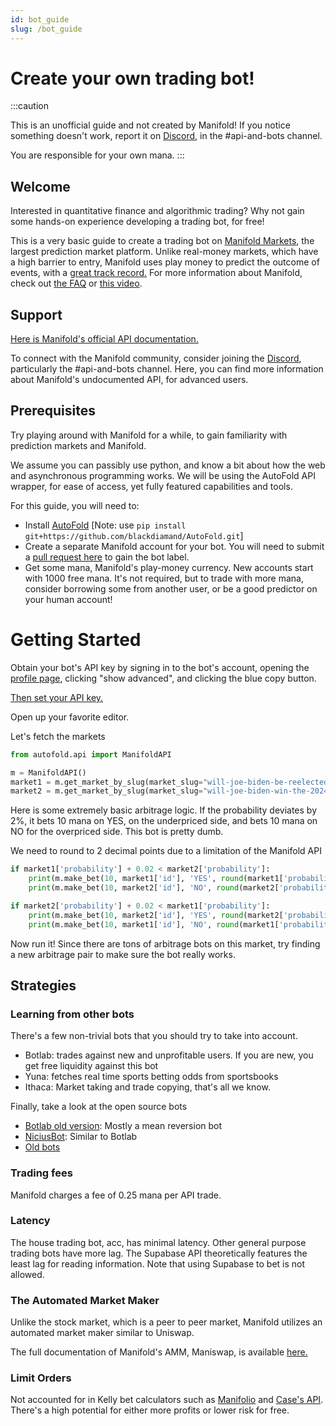 ```yaml
---
id: bot_guide
slug: /bot_guide
---
```

# Create your own trading bot!

:::caution

This is an unofficial guide and not created by Manifold! If you notice something doesn't work, report it on
[Discord](https://discord.com/invite/eHQBNBqXuh), in the #api-and-bots channel.

You are responsible for your own mana.
:::

## Welcome

Interested in quantitative finance and algorithmic trading? Why not gain some hands-on experience developing a trading bot, for free! 

This is a very basic guide to create a trading bot on [Manifold Markets](https://manifold.markets/), the largest prediction market platform. 
Unlike real-money markets, which have a high barrier to entry, Manifold uses play money to predict the 
outcome of events, with a [great track record.](https://manifold.markets/calibration)
For more information about Manifold, check out [the FAQ](/faq) or [this video](https://www.youtube.com/watch?v=DB5TfX7eaVY&t=9s).

## Support

[Here is Manifold's official API documentation.](/faq)

To connect with the Manifold community, consider joining the [Discord](https://discord.com/invite/eHQBNBqXuh), particularly the #api-and-bots channel.
Here, you can find more information about Manifold's undocumented API, for advanced users.

## Prerequisites

Try playing around with Manifold for a while, to gain familiarity with prediction markets and Manifold.

We assume you can passibly use python, and know a bit about how the web and asynchronous programming works.
We will be using the AutoFold API wrapper, for ease of access, yet fully featured capabilities and tools.

For this guide, you will need to:
- Install [AutoFold](https://github.com/willjallen/AutoFold) [Note: use ```pip install git+https://github.com/blackdiamand/AutoFold.git```]
- Create a separate Manifold account for your bot. You will need to submit a [pull request here](https://github.com/manifoldmarkets/manifold/pulls) to gain the bot label.
- Get some mana, Manifold's play-money currency. New accounts start with 1000 free mana. 
It's not required, but to trade with more mana, consider borrowing some from another user, or be a good predictor on your human account!

# Getting Started
Obtain your bot's API key by signing in to the bot's account, opening the [profile page](https://manifold.markets/profile), 
clicking "show advanced", and clicking the blue copy button.

[Then set your API key.](https://manifoldbot.readthedocs.io/en/latest/getting_started/quickstart.html)

Open up your favorite editor.

Let's fetch the markets
```python
from autofold.api import ManifoldAPI

m = ManifoldAPI()
market1 = m.get_market_by_slug(market_slug="will-joe-biden-be-reelected-in-2024").result()
market2 = m.get_market_by_slug(market_slug="will-joe-biden-win-the-2024-us-pres").result()
```

Here is some extremely basic arbitrage logic. If the probability deviates by 2%, it bets 10 mana on YES, on the underpriced 
side, and bets 10 mana on NO for the overpriced side. This bot is pretty dumb.

We need to round to 2 decimal points due to a limitation of the Manifold API

```python
if market1['probability'] + 0.02 < market2['probability']:
    print(m.make_bet(10, market1['id'], 'YES', round(market1['probability'], 2) + 0.01).result())
    print(m.make_bet(10, market2['id'], 'NO', round(market2['probability'], 2) - 0.01).result())

if market2['probability'] + 0.02 < market1['probability']:
    print(m.make_bet(10, market2['id'], 'YES', round(market2['probability'], 2) + 0.01).result())
    print(m.make_bet(10, market1['id'], 'NO', round(market1['probability'], 2) - 0.01).result())
```

Now run it! Since there are tons of arbitrage bots on this market, try finding a new arbitrage pair to make sure the bot really works.

## Strategies

### Learning from other bots

There's a few non-trivial bots that you should try to take into account. 

- Botlab: trades against new and unprofitable users. If you are new, you get free liquidity against this bot
- Yuna: fetches real time sports betting odds from sportsbooks
- Ithaca: Market taking and trade copying, that's all we know.

Finally, take a look at the open source bots
- [Botlab old version](https://github.com/mwhea/Manifold_Trading_Bots/): Mostly a mean reversion bot
- [NiciusBot](https://github.com/NiciusB/ManifoldTradingBot): Similar to Botlab
- [Old bots](https://manifold.markets/market/which-bots-will-win-the-manifold-tr)

### Trading fees

Manifold charges a fee of 0.25 mana per API trade.

### Latency

The house trading bot, acc, has minimal latency. Other general purpose trading bots have more lag.
The Supabase API theoretically features the least lag for reading information. Note that using Supabase to bet is not allowed.

### The Automated Market Maker

Unlike the stock market, which is a peer to peer market, Manifold utilizes an automated market maker similar to Uniswap.

The full documentation of Manifold's AMM, Maniswap, is available [here.](https://manifoldmarkets.notion.site/Maniswap-ce406e1e897d417cbd491071ea8a0c39)

### Limit Orders

Not accounted for in Kelly bet calculators such as [Manifolio](https://manifol.io/) and [Case's API](https://www.val.town/v/case/market_kelly_bet).
There's a high potential for either more profits or lower risk for free.